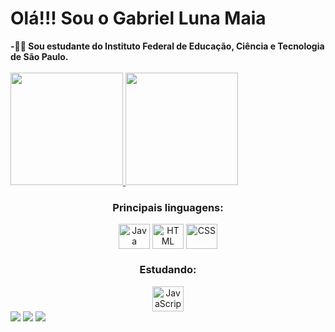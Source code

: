 <h1>Olá!!! Sou o Gabriel Luna Maia </h1>
<b>-👨‍🎓 Sou estudante do Instituto Federal de Educação, Ciência e Tecnologia de São Paulo.</b>
<br/>
<br/>
<div>
  <a href="https://github.com/Gabriellluna">
  <img height="180em" src="https://github-readme-stats.vercel.app/api?username=Gabriellluna&show_icons=true&theme=onedark&include_all_commits=true&count_private=true&locale=pt-br"/>
  <img height="180em" src="https://github-readme-stats.vercel.app/api/top-langs/?username=Gabriellluna&layout=compact&langs_count=16&theme=onedark&locale=pt-br"/>
   </a>

<div style="text-align:center">
   <h3>Principais linguagens:</h3>
  <a href="https://github.com/Gabriellluna"><img align="center" alt="Java" height="40" width="50" src="https://cdn.jsdelivr.net/gh/devicons/devicon/icons/java/java-original.svg" /></a>
  <img align="center" alt="HTML" height="40" width="50" src="https://cdn.jsdelivr.net/gh/devicons/devicon/icons/html5/html5-original.svg" />
  <img align="center" alt="CSS" height="40" width="50" src="https://cdn.jsdelivr.net/gh/devicons/devicon/icons/css3/css3-original.svg" />
</div>

<div style="text-align:center">
<h3>Estudando:</h3>
 <img align="center" alt="JavaScript" height="40" width="50" src="https://cdn.jsdelivr.net/gh/devicons/devicon/icons/javascript/javascript-plain.svg" />
</div>

<div> 
  <a href="https://instagram.com/gabriellluna_" target="_blank"><img src="https://img.shields.io/badge/-Instagram-%23E4405F?style=for-the-badge&logo=instagram&logoColor=white" target="_blank"></a>
  <a href="mailto:glunamaia@gmail.com"><img src="https://img.shields.io/badge/-Gmail-%23333?style=for-the-badge&logo=gmail&logoColor=white" target="_blank"></a>
  <a href="https://www.linkedin.com/in/rafaella-ballerini-45875016a" target="_blank"><img src="https://img.shields.io/badge/-LinkedIn-%230077B5?style=for-the-badge&logo=linkedin&logoColor=white" target="_blank"></a> 
  
</div>

